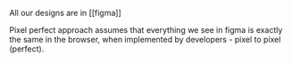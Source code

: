 ---
---

All our designs are in [[figma]]

Pixel perfect approach assumes that everything we see in figma is exactly the same in the browser, when implemented by developers - pixel to pixel (perfect).

